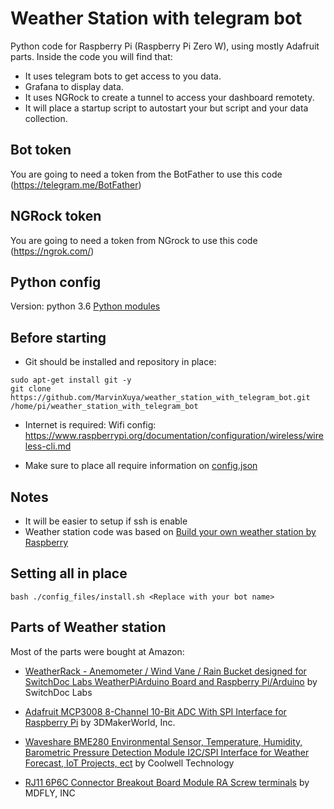 # Weather Station with telegram bot

Python code for Raspberry Pi (Raspberry Pi Zero W), using mostly Adafruit parts.
Inside the code you will find that:
- It uses telegram bots to get access to you data.
- Grafana to display data.
- It uses NGRock to create a tunnel to access your dashboard remotety.
- It will place a startup script to autostart your but script and your data collection.

## Bot token
You are going to need a token from the BotFather to use this code (https://telegram.me/BotFather)

## NGRock token
You are going to need a token from NGrock to use this code (https://ngrok.com/)

## Python config

Version: python 3.6
[Python modules](config_files/requirements.txt)

## Before starting
- Git should be installed and repository in place:
```
sudo apt-get install git -y
git clone https://github.com/MarvinXuya/weather_station_with_telegram_bot.git /home/pi/weather_station_with_telegram_bot
```

- Internet is required:
Wifi config: https://www.raspberrypi.org/documentation/configuration/wireless/wireless-cli.md

- Make sure to place all require information on [config.json](config_files/config.json)

## Notes
- It will be easier to setup if ssh is enable
- Weather station code was based on [Build your own weather station by Raspberry](https://projects.raspberrypi.org/en/projects/build-your-own-weather-station)

## Setting all in place
```
bash ./config_files/install.sh <Replace with your bot name>
```

## Parts of Weather station

Most of the parts were bought at Amazon:
- [WeatherRack - Anemometer / Wind Vane / Rain Bucket designed for SwitchDoc Labs WeatherPiArduino Board and Raspberry Pi/Arduino](https://www.amazon.com/dp/B00QURVHN6/ref=cm_sw_em_r_mt_dp_U_WzojEbJCR405C)
by SwitchDoc Labs

- [Adafruit MCP3008 8-Channel 10-Bit ADC With SPI Interface for Raspberry Pi](https://www.amazon.com/dp/B00NAY3RB2/ref=cm_sw_em_r_mt_dp_U_.AojEb42GG8CE)
by 3DMakerWorld, Inc.

- [Waveshare BME280 Environmental Sensor, Temperature, Humidity, Barometric Pressure Detection Module I2C/SPI Interface for Weather Forecast, IoT Projects, ect](https://www.amazon.com/dp/B07P4CWGGK/ref=cm_sw_em_r_mt_dp_U_2BojEb9E1VDMY)
by Coolwell Technology

- [RJ11 6P6C Connector Breakout Board Module RA Screw terminals](https://www.amazon.com/dp/B077YCJDPP/ref=cm_sw_em_r_mt_dp_U_5DojEbQFEMPXZ)
by MDFLY, INC
